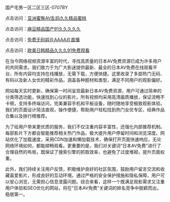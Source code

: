 国产宅男一区二区三区-0707BY

点击访问：<a href="https://vassv.pages.dev/">亚洲蜜臀AV乱码久久精品蜜桃</a>

点击访问：<a href="https://gsd-agv.pages.dev/">麻豆精品国产91久久久久久</a>

点击访问：<a href="https://gda-c7m.pages.dev/">免费无码婬片AAAA片直播</a>

点击访问：<a href="https://tfda.pages.dev/">欧美日韩精品久久久91免费观看</a>



在当今网络视频资源丰富的时代，寻找高质量的日本AV免费资源已成为许多用户的共同需求。我们致力于为广大影迷提供最新、最全的日本AV免费在线观看平台，所有内容均支持在线播放，无需下载，方便快捷。这里收录了多部热门无码、有码以及新人女优的精彩作品，涵盖各种题材和类型，满足不同用户的观影偏好。

网站每天实时更新，确保第一时间呈现最新日本AV免费资源，用户可通过简单的分类筛选功能，快速找到心仪的影片。所有视频均采用高清画质播放，保证流畅不卡顿，支持多终端访问，完美兼容手机和平板设备，随时随地享受极致观影体验。我们的页面设计简洁直观，操作便捷，帮助用户轻松找到热门女优专区、经典作品合集以及排行榜推荐。

为了给用户带来更优质的服务，我们不仅注重内容丰富性，还强化内部推荐机制。每部影片下方都会智能推荐相关热门作品，极大提升用户停留时间和浏览深度。网站优化了加载速度，采用CDN加速和懒加载技术，确保打开页面快速响应，无论网络环境如何，都能顺畅观看。更重要的是，我们对关键词“日本AV免费”进行了合理自然的布局，既保证了搜索引擎的抓取效率，也避免了过度堆砌，提升页面权重。

此外，我们持续关注用户反馈，积极维护良好的社区氛围，鼓励用户留言交流和收藏喜爱影片，形成良好的互动环境。通过严格的安全保护措施和隐私保障，用户可以安心浏览，无需担心信息泄露问题。综合来看，这样一个既满足观影需求又注重用户体验和SEO优化的网站，将在“日本AV免费”关键词的排名竞争中脱颖而出，稳居第一。




<span style="display:none;">[Canonical link]( https://github.com/datang215420/21501014 ）</span>

